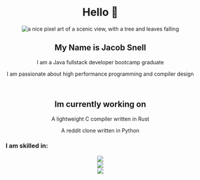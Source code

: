 <div align="center">
  <h1>Hello 👋</h1>
  <img src="https://i.imgur.com/mBOLoZc.gif" alt="a nice pixel art of a scenic view, with a tree and leaves falling"></img>


    
## My Name is Jacob Snell
  
  <p> I am a Java fullstack developer bootcamp graduate</p>
  <p> I am passionate about high performance programming and compiler design</p>
<br>  

## Im currently working on
  
  <p> A lightweight C compiler written in Rust</p>
  <p> A reddit clone written in Python</p>
</div>
  
### I am skilled in:
  <div align="center">
    <a href="https://skillicons.dev">
      <img src="https://skillicons.dev/icons?i=rust,python,java,javascript,typescript,git,linux" /><br>
      <img src="https://skillicons.dev/icons?i=angular,arduino,aws,django,html,css,eclipse" /><br>
      <img src="https://skillicons.dev/icons?i=github,gradle,heroku,mysql,postman,spring,threejs" /><br>
    </a>
  </div>

